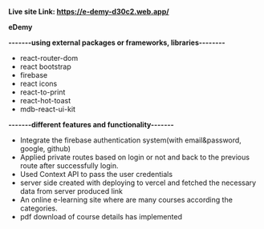 **Live site Link: https://e-demy-d30c2.web.app/**	

**eDemy**


**-------using external packages or frameworks, libraries--------**
- react-router-dom
- react bootstrap
- firebase
- react icons
- react-to-print
- react-hot-toast
- mdb-react-ui-kit


**-------different features and functionality-------**
- Integrate the firebase authentication system(with email&password, google, github)
- Applied private routes based on login or not and back to the previous route after successfully login.
- Used Context API to pass the user credentials  
- server side created with deploying to vercel and fetched the necessary data from server produced link
- An online e-learning site where are many courses according the categories.
- pdf download of course details has implemented

